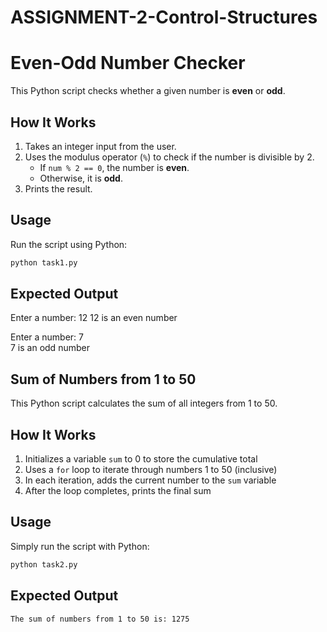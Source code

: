 # ASSIGNMENT-2-Control-Structures

# Even-Odd Number Checker  

This Python script checks whether a given number is **even** or **odd**.  

## **How It Works**  
1. Takes an integer input from the user.  
2. Uses the modulus operator (`%`) to check if the number is divisible by 2.  
   - If `num % 2 == 0`, the number is **even**.  
   - Otherwise, it is **odd**.  
3. Prints the result.  

## **Usage**  
Run the script using Python:  
```bash
python task1.py
```
## **Expected Output**

Enter a number: 12
12 is an even number

Enter a number: 7  
7 is an odd number

## **Sum of Numbers from 1 to 50**

This Python script calculates the sum of all integers from 1 to 50.

## **How It Works**

1. Initializes a variable `sum` to 0 to store the cumulative total
2. Uses a `for` loop to iterate through numbers 1 to 50 (inclusive)
3. In each iteration, adds the current number to the `sum` variable
4. After the loop completes, prints the final sum

## **Usage**

Simply run the script with Python:
```bash
python task2.py
```

## **Expected Output**

```bash
The sum of numbers from 1 to 50 is: 1275
```
